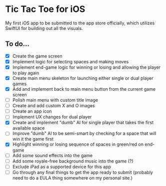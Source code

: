 # Tic Tac Toe for iOS

My first iOS app to be submitted to the app store officially, which utilizes SwiftUI for building out all the visuals.


## To do...
- [X] Create the game screen
- [X] Implement logic for selecting spaces and making moves
- [X] Implement end-game logic for winning or losing and allowing the player to play again
- [X] Create main menu skeleton for launching either single or dual player games
- [X] Add and implement back to main menu button from the current game screen
- [ ] Polish main menu with custom title image
- [ ] Create and add custom X and O images
- [ ] Create an app icon
- [ ] Implement UX changes for dual player
- [X] Create and implement "dumb" AI for single player that takes the first available space
- [ ] Improve "dumb" AI to be semi-smart by checking for a space that will win it the game first
- [X] Highlight winning or losing sequence of spaces in green/red on end-game
- [ ] Add some sound effects into the game
- [ ] Add some royale-free background music into the game (?)
- [ ] Exclude iPad as a supported device for this app
- [ ] Go through any final things to get the app ready to submit (probably need to do a EULA thing somewhere on my personal site.)
